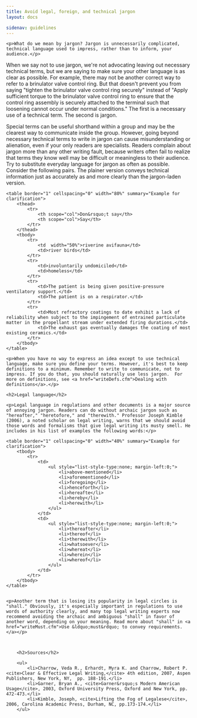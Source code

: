 ```yaml
---
title: Avoid legal, foreign, and technical jargon
layout: docs

sidenav: guidelines
---
```









	<p>What do we mean by jargon? Jargon is unnecessarily complicated, technical language used to impress, rather than to inform, your audience.</p>
<p>When we say not to use jargon, we're not advocating leaving out necessary technical terms, but we are saying to make sure your other language is as clear as possible. For example, there may not be another correct way to refer to a brinulator valve control ring. But that doesn't prevent you from saying "tighten the brinulator valve control ring securely" instead of "Apply sufficient torque to the brinulator valve control ring to ensure that the control ring assembly is securely attached to the terminal such that loosening cannot occur under normal conditions." The first is a necessary use of a technical term. The second is jargon.</p>
<p>Special terms can be useful shorthand within a group and may be the clearest way to communicate inside the group. However, going beyond necessary technical terms to write in jargon can cause misunderstanding or alienation, even if your only readers are specialists. Readers complain about jargon more than any other writing fault, because writers often fail to realize that terms they know well may be difficult or meaningless to their audience. Try to substitute everyday language for jargon as often as possible. Consider the following pairs. The plainer version conveys technical information just as accurately as and more clearly than the jargon-laden version.</p>


	<table border="1" cellspacing="0" width="80%" summary="Example for clarification">
		<thead>
			<tr>
				<th scope="col">Don&rsquo;t say</th>
				<th scope="col">Say</th>
			</tr>
		</thead>
		<tbody>
			<tr>
				<td  width="50%">riverine avifauna</td>
				<td>river birds</td>
			</tr>
			<tr>
				<td>involuntarily undomiciled</td>
				<td>homeless</td>
			</tr>
			<tr>
				<td>The patient is being given positive-pressure ventilatory support.</td>
				<td>The patient is on a respirator.</td>
			</tr>
			<tr>
				<td>Most refractory coatings to date exhibit a lack of reliability when subject to the impingement of entrained particulate matter in the propellant stream under extended firing durations.</td>
				<td>The exhaust gas eventually damages the coating of most existing ceramics.</td>
			</tr>
		</tbody>
	</table>

	<p>When you have no way to express an idea except to use technical language, make sure you define your terms. However, it's best to keep definitions to a minimum. Remember to write to communicate, not to impress. If you do that, you should naturally use less jargon.  For more on definitions, see <a href="writeDefs.cfm">Dealing with definitions</a>.</p>

	<h2>Legal language</h2>

	<p>Legal language in regulations and other documents is a major source of annoying jargon. Readers can do without archaic jargon such as "hereafter," "heretofore," and "therewith." Professor Joseph Kimble (2006), a noted scholar on legal writing, warns that we should avoid those words and formalisms that give legal writing its musty smell. He includes in his list of examples the following words:</p>

	<table border="1" cellspacing="0" width="40%" summary="Example for clarification">
		<tbody>
			<tr>
				<td>
					<ul style="list-style-type:none; margin-left:0;">
						<li>above-mentioned</li>
						<li>aforementioned</li>
						<li>foregoing</li>
						<li>henceforth</li>
						<li>hereafte</li>
						<li>hereby</li>
						<li>herewith</li>
					</ul>
				</td>
				<td>
					<ul style="list-style-type:none; margin-left:0;">
						<li>thereafter</li>
						<li>thereof</li>
						<li>therewith</li>
						<li>whatsoever</li>
						<li>whereat</li>
						<li>wherein</li>
						<li>whereof</li>
					</ul>
				</td>
			</tr>
		</tbody>
	</table>


	<p>Another term that is losing its popularity in legal circles is "shall." Obviously, it's especially important in regulations to use words of authority clearly, and many top legal writing experts now recommend avoiding the archaic and ambiguous "shall" in favor of another word, depending on your meaning. Read more about "shall" in <a href="writeMust.cfm">Use &ldquo;must&rdquo; to convey requirements.</a></p>



		<h2>Sources</h2>

		<ul>
			<li>Charrow, Veda R., Erhardt, Myra K. and Charrow, Robert P. <cite>Clear & Effective Legal Writing,</cite> 4th edition, 2007, Aspen Publishers, New York, NY,  pp. 188-191.</li>
			<li>Garner, Bryan A., <cite>Garner&rsquo;s Modern American Usage</cite>, 2003, Oxford University Press, Oxford and New York, pp. 472-473.</li>
			<li>Kimble, Joseph, <cite>Lifting the Fog of Legalese</cite>, 2006, Carolina Academic Press, Durham, NC, pp.173-174.</li>
		</ul>
